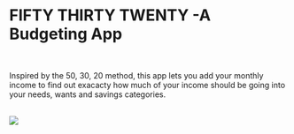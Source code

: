 <p align="center">
</p>

<h1>FIFTY THIRTY TWENTY -A Budgeting App</h1>
<br>
<p> Inspired by the 50, 30, 20 method, this app lets you add your monthly income to find out exacacty how much of your income should be going into your needs, wants and savings categories. </p><br />

<img src="https://i.imgur.com/GKEAvaN.png">





